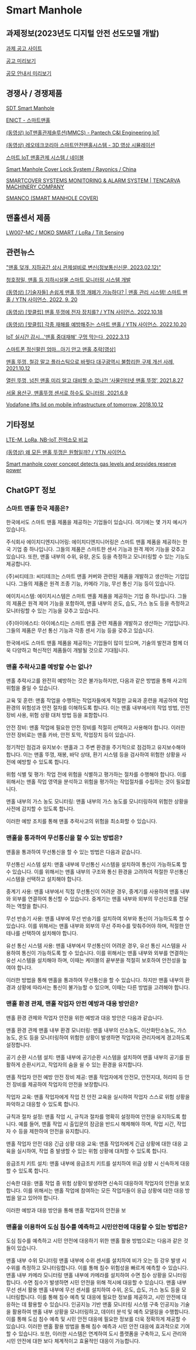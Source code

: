 # Smart Manhole

## 과제정보(2023년도 디지털 안전 선도모델 개발)

[과제 공고 사이트](https://www.msit.go.kr/bbs/view.do;jsessionid=99OI4AK_FHT77ft2TfkVJzEZqh4h6y_HjqDiSZc-.AP_msit_2?sCode=user&mPid=218&mId=122&bbsSeqNo=96&nttSeqNo=3179749)

[공고 미리보기](https://doc.msit.go.kr/SynapDocViewServer/viewer/doc.html?key=71294e3e581848e58b921335124d5010&convType=html&convLocale=ko_KR&contextPath=/SynapDocViewServer/)

[공모 안내서 미리보기](https://doc.msit.go.kr/SynapDocViewServer/viewer/doc.html?key=b8df99648f5c49e185673e9dbeaf1636&convType=html&convLocale=ko_KR&contextPath=/SynapDocViewServer/)

## 경쟁사 / 경쟁제품

[SDT Smart Manhole](https://www.sdt.inc/pdf/SDT_Smart%20Manhole_Brochure_KOR_2023%EB%85%84.pdf)

[ENICT - 스마트맨홀](http://www.enict.co.kr/kor/sub04/smart_manhole.html)

[(동영상) IoT맨홀관제솔루션(MMCS) - Pantech C&I Engineering IoT](https://youtu.be/nvjAWYwHFyA)

[(동영상) 레오테크코리아 스마트안전맨홀시스템 - 3D 영상 시뮬레이션](https://youtu.be/y7JkyFBZ03s)

[스마트 IoT 맨홀관제 시스템 / 네이블](http://www.nablecomm.com/solution_manhole.php?tab1=2&tab2=1)

[Smart Manhole Cover Lock System / Rayonics / China](https://rayonicstech.com/product/smart-manhole-cover-lock-system/)

[SMARTCOVER SYSTEMS MONITORING & ALARM SYSTEM | TENCARVA MACHINERY COMPANY](https://tencarva.com/smartcover-monitoring-alarm-system/)

[SMANCO (SMART MANHOLE COVER)](https://www.x-logic.net/smanco.php)

## 맨홀센서 제품
[LW007-MC / MOKO SMART / LoRa / Tilt Sensing](https://www.mokosmart.com/lorawan-manhole-cover-monitoring-lw007-mc/)

## 관련뉴스

["맨홀 덮개, 지하공간 상시 관제설비로 변신(정보통신신문, 2023.02.12)"](https://www.koit.co.kr/news/articleView.html?idxno=109440)

[청호정밀, 맨홀 등 지하시설물 스마트 모니터링 시스템 개발](https://www.hankyung.com/society/article/2022092809881)

[(동영상) [기술자들] 손쉽게 맨홀 뚜껑 개폐가 가능하다? | 맨홀 관리 시스템! 스마트 맨홀 / YTN 사이언스, 2022. 9. 20](https://youtu.be/68m3Q8P5sZg)

[(동영상) [핫클립] 맨홀 뚜껑에 전자 장치를? / YTN 사이언스, 2022.10.18](https://youtu.be/9NeGeho0928)

[(동영상) [핫클립] 각종 재해를 예방해주는 스마트 맨홀 / YTN 사이언스, 2022.10.20](https://youtu.be/bw0clOyPNvQ)

[IoT 실시간 감시…'맨홀 중대재해' 구멍 막는다, 2022.3.13](https://www.etnews.com/20220311000109)

[스마트폰 정신팔린 엄마…아기 안고 맨홀 추락[영상]](https://www.seoul.co.kr/news/newsView.php?id=20211021500179)

[맨홀 뚜껑, 철강 말고 플라스틱으로 바꿧다 대구광역시 불합리한 구제 개선 사례, 2021.10.12](https://www.thevoiceofus.co.kr/mobile/article.html?no=9556)

[열린 뚜껑, 넘친 맨홀 미리 알고 대비할 수 없나?! ‘사물인터넷 맨홀 뚜껑’, 2021.8.27](https://blog.naver.com/ppspr/222485545316)

[서울 용산구, 맨홀뚜껑 센서로 하수도 모니터링, 2021.6.9](https://www.hankyung.com/politics/article/202106090591Y)

[Vodafone lifts lid on mobile infrastructure of tomorrow, 2018.10.12](https://www.smartcitiesworld.net/news/news/vodafone-lifts-lid-on-mobile-infrastructure-of-tomorrow-3655)

## 기타정보

[LTE-M, LoRa, NB-IoT 전력소모 비교](https://www.cnx-software.com/2018/03/29/a-look-at-lorawan-and-nb-iot-power-consumption/)

[(동영상) 왜 모든 맨홀 뚜껑은 원형일까? / YTN 사이언스](https://youtu.be/X_t2HP-UN6c)

[Smart manhole cover concept detects gas levels and provides reserve power](https://www.ubergizmo.com/2012/03/smart-manhole-cover-concept-detects-gas-levels-and-provides-reserve-power/)

## ChatGPT 정보

### 스마트 맨홀 한국 제품은?

한국에서도 스마트 맨홀 제품을 제공하는 기업들이 있습니다. 여기에는 몇 가지 예시가 있습니다.

주식회사 에이치디엔지니어링: 에이치디엔지니어링은 스마트 맨홀 제품을 제공하는 한국 기업 중 하나입니다. 그들의 제품은 스마트한 센서 기능과 원격 제어 기능을 갖추고 있습니다. 또한, 맨홀 내부의 수위, 유량, 온도 등을 측정하고 모니터링할 수 있는 기능도 제공합니다.

(주)씨티테크: 씨티테크는 스마트 맨홀 커버와 관련된 제품을 개발하고 생산하는 기업입니다. 그들의 제품은 원격 조종 기능, 카메라 기능, 무선 통신 기능 등이 있습니다.

에이치시스템: 에이치시스템은 스마트 맨홀 제품을 제공하는 기업 중 하나입니다. 그들의 제품은 원격 제어 기능을 포함하여, 맨홀 내부의 온도, 습도, 가스 농도 등을 측정하고 모니터링할 수 있는 기능을 갖추고 있습니다.

(주)아이에스티: 아이에스티는 스마트 맨홀 관련 제품을 개발하고 생산하는 기업입니다. 그들의 제품은 무선 통신 기능과 각종 센서 기능 등을 갖추고 있습니다.

한국에서도 스마트 맨홀 제품을 제공하는 기업들이 많이 있으며, 기술의 발전과 함께 더욱 다양하고 혁신적인 제품들이 개발될 것으로 기대됩니다.

### 맨홀 추락사고를 예방할 수는 없나?

맨홀 추락사고를 완전히 예방하는 것은 불가능하지만, 다음과 같은 방법을 통해 사고의 위험을 줄일 수 있습니다.

교육 및 훈련: 맨홀 작업을 수행하는 작업자들에게 적절한 교육과 훈련을 제공하여 작업 환경의 위험성과 안전 절차를 이해하도록 합니다. 이는 맨홀 내부에서의 작업 방법, 안전 장비 사용, 위험 상황 대처 방법 등을 포함합니다.

안전 장비: 맨홀 작업에 필요한 안전 장비를 적절히 선택하고 사용해야 합니다. 이러한 안전 장비로는 맨홀 카바, 안전 토막, 작업장치 등이 있습니다.

정기적인 점검과 유지보수: 맨홀과 그 주변 환경을 주기적으로 점검하고 유지보수해야 합니다. 이는 맨홀 뚜껑, 재봉, 바닥 상태, 환기 시스템 등을 검사하여 위험한 상황을 사전에 예방할 수 있도록 합니다.

위험 식별 및 평가: 작업 전에 위험을 식별하고 평가하는 절차를 수행해야 합니다. 이를 위해서는 맨홀 작업 영역을 분석하고 위험을 평가하는 작업절차를 수립하는 것이 필요합니다.

맨홀 내부의 가스 농도 모니터링: 맨홀 내부의 가스 농도를 모니터링하여 위험한 상황을 사전에 감지할 수 있도록 합니다.

이러한 예방 조치를 통해 맨홀 추락사고의 위험을 최소화할 수 있습니다.

### 맨홀을 통과하여 무선통신을 할 수 있는 방법은?

맨홀을 통과하여 무선통신을 할 수 있는 방법은 다음과 같습니다.

무선통신 시스템 설치: 맨홀 내부에 무선통신 시스템을 설치하여 통신이 가능하도록 할 수 있습니다. 이를 위해서는 맨홀 내부의 구조와 통신 환경을 고려하여 적절한 무선통신 시스템을 선택하고 설치해야 합니다.

중계기 사용: 맨홀 내부에서 직접 무선통신이 어려운 경우, 중계기를 사용하여 맨홀 내부와 외부를 연결하여 통신할 수 있습니다. 중계기는 맨홀 내부와 외부의 무선신호를 전달하는 역할을 합니다.

무선 반송기 사용: 맨홀 내부에 무선 반송기를 설치하여 외부와 통신이 가능하도록 할 수 있습니다. 이를 위해서는 맨홀 내부와 외부의 무선 주파수를 맞춰주어야 하며, 적절한 안테나를 선택하여 설치해야 합니다.

유선 통신 시스템 사용: 맨홀 내부에서 무선통신이 어려운 경우, 유선 통신 시스템을 사용하여 통신이 가능하도록 할 수 있습니다. 이를 위해서는 맨홀 내부와 외부를 연결하는 유선 시스템을 설치해야 하며, 이때는 케이블의 끝부분을 적절히 보호하여 안전성을 높여야 합니다.

이러한 방법을 통해 맨홀을 통과하여 무선통신을 할 수 있습니다. 하지만 맨홀 내부의 환경과 상황에 따라서는 통신이 불가능할 수 있으며, 이때는 다른 방법을 고려해야 합니다.

### 맨홀 환경 관제, 맨홀 작업자 안전 예방과 대응 방안은?

맨홀 환경 관제와 작업자 안전을 위한 예방과 대응 방안은 다음과 같습니다.

맨홀 환경 관제
맨홀 내부 환경 모니터링: 맨홀 내부의 산소농도, 이산화탄소농도, 가스농도, 온도 등을 모니터링하여 위험한 상황이 발생하면 작업자와 관리자에게 경고하도록 설정합니다.

공기 순환 시스템 설치: 맨홀 내부에 공기순환 시스템을 설치하여 맨홀 내부의 공기를 원활하게 순환시키고, 작업자의 숨을 쉴 수 있는 환경을 유지합니다.

맨홀 작업자 안전 예방
안전 장비 제공: 맨홀 작업자에게 안전모, 안전지대, 허리띠 등 안전 장비를 제공하여 작업자의 안전을 보장합니다.

작업자 교육: 맨홀 작업자에게 작업 전 안전 교육을 실시하여 작업자 스스로 위험 상황을 파악하고 대응할 수 있도록 합니다.

규칙과 절차 설정: 맨홀 작업 시, 규칙과 절차를 명확히 설정하여 안전을 유지하도록 합니다. 예를 들어, 맨홀 작업 시 출입문의 잠금을 반드시 해제해야 하며, 작업 시간, 작업자 수 등을 제한하여 안전을 유지합니다.

맨홀 작업자 안전 대응
긴급 상황 대응 교육: 맨홀 작업자에게 긴급 상황에 대한 대응 교육을 실시하여, 작업 중 발생할 수 있는 위험 상황에 대처할 수 있도록 합니다.

응급조치 키트 설치: 맨홀 내부에 응급조치 키트를 설치하여 위급 상황 시 신속하게 대응할 수 있도록 합니다.

신속한 대응: 맨홀 작업 중 위험 상황이 발생하면 신속히 대응하여 작업자의 안전을 보호합니다. 이를 위해서는 맨홀 작업에 참여하는 모든 작업자들이 응급 상황에 대한 대응 방법을 알고 있어야 합니다.

이러한 예방과 대응 방안을 통해 맨홀 작업자의 안전을 보

### 맨홀을 이용하여 도심 침수를 예측하고 시민안전에 대응할 수 있는 방법은?
도심 침수를 예측하고 시민 안전에 대응하기 위한 맨홀 활용 방법으로는 다음과 같은 것들이 있습니다.

맨홀 내부 수위 모니터링
맨홀 내부에 수위 센서를 설치하여 비가 오는 등 강우 발생 시 수위를 측정하고 모니터링합니다. 이를 통해 침수 위험성을 빠르게 예측할 수 있습니다.
맨홀 내부 카메라 모니터링
맨홀 내부에 카메라를 설치하여 수면 침수 상황을 모니터링합니다. 수면 침수가 발생하면 시민 안전을 위해 적시에 대응할 수 있습니다.
맨홀 내부 무선 센서 활용
맨홀 내부에 무선 센서를 설치하여 수위, 온도, 습도, 가스 농도 등을 모니터링합니다. 이를 통해 침수 예측 및 대응에 필요한 정보를 제공하고, 시민 안전에 대응하는 데 활용할 수 있습니다.
인공지능 기반 맨홀 모니터링 시스템 구축
인공지능 기술을 활용하여 맨홀 내부 상황을 모니터링하고, 데이터 분석 및 예측 모델링을 수행합니다. 이를 통해 도심 침수 예측 및 시민 안전 대응에 필요한 정보를 더욱 정확하게 제공할 수 있습니다.
이러한 맨홀 활용 방법을 통해 침수 예측과 시민 안전 대응에 효과적으로 기여할 수 있습니다. 또한, 이러한 시스템은 연계하여 도시 플랫폼을 구축하고, 도시 관리와 시민 안전에 대한 보다 체계적이고 효율적인 대응이 가능합니다.
